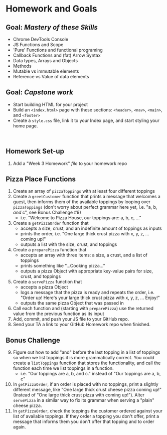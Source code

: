 # Homework and Goals

## Goal: _Mastery of these Skills_

- Chrome DevTools Console
- JS Functions and Scope
- 'Pure' Functions and functional programing
- Callback Functions and (fat) Arrow Syntax
- Data types, Arrays and Objects
- Methods
- Mutable vs immutable elements
- Reference vs Value of data elements

## Goal: _Capstone work_

- Start building HTML for your project
- Build an `<index.html>` page with these sections: `<header>`, `<nav>`, `<main>`, and `<footer>`
- Create a `style.css` file, link it to your Index page, and start styling your home page.

<br>

## Homework Set-up

1. Add a "Week 3 Homework" _file_ to your homework repo

## Pizza Place Functions

1. Create an array of `pizzaToppings` with at least four different toppings
2. Create a `greetCustomer` function that prints a message that welcomes a guest, then informs them of the available toppings by looping over `pizzaToppings` (don't worry about perfect grammar here yet, i.e. "a, b, _and_ c", see Bonus Challenge #9)
   - i.e. "Welcome to Pizza House, our toppings are: a, b, c, ..."
3. Create a `getPizzaOrder` function that
   - accepts a size, crust, and an indefinite amount of toppings as inputs
   - prints the order, i.e. "One large thick crust pizza with x, y, z, ... coming up!"
   - outputs a list with the size, crust, and toppings
4. Create a `preparePizza` function that
   - accepts an array with three items: a size, a crust, and a list of toppings
   - prints something like "...Cooking pizza..."
   - outputs a pizza Object with appropriate key-value pairs for size, crust, and toppings
5. Create a `servePizza` function that
   - accepts a pizza Object
   - logs a message that the pizza is ready and repeats the order, i.e. "Order up! Here's your large thick crust pizza with x, y, z, ... Enjoy!"
   - outputs the same pizza Object that was passed in
6. Call each function and (starting with `preparePizza`) use the returned value from the previous function as its input
7. Add, commit, and push your JS file to your GitHub repo.
8. Send your TA a link to your GitHub Homework repo when finished.

## Bonus Challenge

9. Figure out how to add "and" before the last topping in a list of toppings so when we list toppings it is more grammatically correct. You could create a `listToppings` function that stores the functionality, and call the function each time we list toppings in a function.
   - i.e. "Our toppings are a, b, and c." instead of "Our toppings are a, b, c"
10. In `getPizzaOrder`, if an order is placed with no toppings, print a slightly different message, like "One large thick crust cheese pizza coming up!" (Instead of "One large thick crust pizza with coming up!"). Alter `servePizza` in a similar way to fix its grammar when serving a "plain" cheese pizza.
11. In `getPizzaOrder`, check the toppings the customer ordered against your list of available toppings. If they order a topping you don't offer, print a message that informs them you don't offer that topping and to order again.
